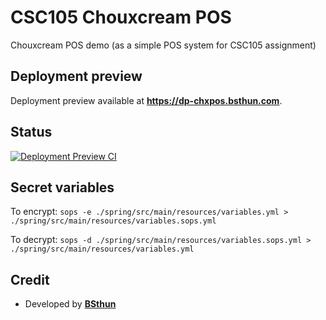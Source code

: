 # CSC105 Chouxcream POS

Chouxcream POS demo (as a simple POS system for CSC105 assignment)

## Deployment preview

Deployment preview available at **https://dp-chxpos.bsthun.com**.

## Status

[![Deployment Preview CI](https://github.com/BSthun/ChouxcreamPOS-demo/actions/workflows/ci.yml/badge.svg)](https://github.com/BSthun/ChouxcreamPOS-demo/actions/workflows/ci.yml)

## Secret variables

To encrypt:
`sops -e ./spring/src/main/resources/variables.yml > ./spring/src/main/resources/variables.sops.yml`

To decrypt:
`sops -d ./spring/src/main/resources/variables.sops.yml > ./spring/src/main/resources/variables.yml`

## Credit

- Developed by **[BSthun](https://www.bsthun.com)**
